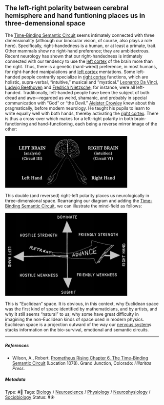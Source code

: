 ## The left-right polarity between cerebral hemisphere and hand funtioning places us in three-demensional space

The [Time-Binding Semantic Circuit](Time-Binding%20Semantic%20Circuit.md) seems intimately connected with three dimensionality (although our binocular vision, of course, also plays a role here). Specifically, right-handedness is a human, or at least a primate, trait. Other mammals show no right-hand preference; they are ambidextrous. Recent neurology has shown that our right-handedness is intimately connected with our tendency to use the [left cortex]() of the brain more than the right. Thus, there is a genetic (hard-wired) preference, in most humans, for right-handed manipulations and [left cortex]() mentations. Some left-handed people contrarily specialize in [right cortex]() functions, which are holistic, supra-verbal, “intuitive,” musical and “mystical.” [Leonardo Da Vinci](), [Ludwig Beethoven]() and [Fredrich Nietzsche](), for instance, were all left-handed. Traditionally, left-handed people have been the subject of both dread and awe—regarded as weird, shamanic, and probably in special communication with “God” or “the Devil.” [Aleister Crowley]() knew about this pragmatically, before modern neurology. He taught his pupils to learn to write equally well with both hands, thereby activating the [right cortex](). There is thus a cross-over which makes for a left-right polarity in both brain-functioning and hand-functioning, each being a reverse mirror image of the other:

![400](9E323555-1EA6-404B-BB70-87CFB4A874C3.jpeg)

This double (and reversed) right-left polarity places us neurologically in three-dimensional space. Rearranging our diagram and adding the [Time-Binding Semantic Circuit](Time-Binding%20Semantic%20Circuit.md), we can illustrate the mind-field as follows:

![400](E4D48994-CCA2-416C-8829-F21493B0D407.png)

This is “Euclidean” space. It is obvious, in this context, why Euclidean space was the first kind of space identified by mathematicians, and by artists, and why it still seems “natural” to us; why some have great difficulty in imagining the non-Euclidean kinds of space used in modern physics. Euclidean space is a projection outward of the way our [nervous system]()s stacks information on the bio-survival, emotional and semantic circuits.

---

##### References

* Wilson, A., Robert. [Prometheus Rising Chapter 6. The Time-Binding Semantic Circuit](Prometheus%20Rising%20Chapter%206.%20The%20Time-Binding%20Semantic%20Circuit.md) (Location 1078). Grand Junction, Colorado: *Hilaritas Press*.

##### Metadata

Type: #🔴 
Tags: [Biology]() / [Neuroscience](Neuroscience.md) / [Physiology]() / [Neurophysiology]() / [Sociobiology]() 
Status: #☀️ 
